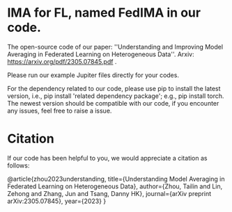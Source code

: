 # IMA for FL, named FedIMA in our code.
The open-source code of our paper: ''Understanding and Improving Model Averaging in Federated Learning on Heterogeneous Data''. Arxiv: https://arxiv.org/pdf/2305.07845.pdf .

Please run our example Jupiter files directly for your codes. 

For the dependency related to our code, please use pip to install the latest version, i.e., pip install 'related dependency package'; e.g., pip install torch. The newest version should be compatible with our code, if you encounter any issues, feel free to raise a issue.

# Citation
If our code has been helpful to you, we would appreciate a citation as follows:

@article{zhou2023understanding,
  title={Understanding Model Averaging in Federated Learning on Heterogeneous Data},
  author={Zhou, Tailin and Lin, Zehong and Zhang, Jun and Tsang, Danny HK},
  journal={arXiv preprint arXiv:2305.07845},
  year={2023}
}
